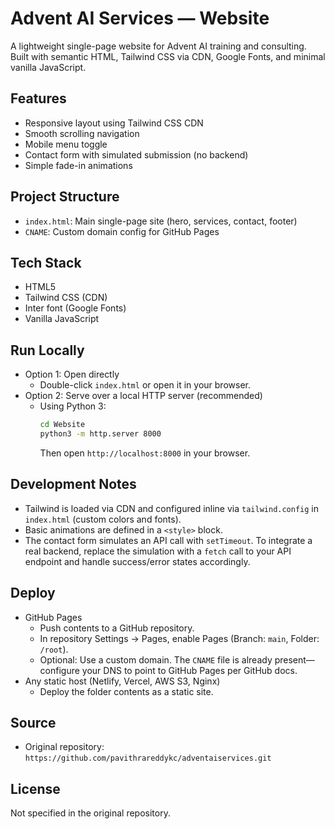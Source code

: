 # Advent AI Services — Website

A lightweight single-page website for Advent AI training and consulting. Built with semantic HTML, Tailwind CSS via CDN, Google Fonts, and minimal vanilla JavaScript.

## Features
- Responsive layout using Tailwind CSS CDN
- Smooth scrolling navigation
- Mobile menu toggle
- Contact form with simulated submission (no backend)
- Simple fade-in animations

## Project Structure
- `index.html`: Main single-page site (hero, services, contact, footer)
- `CNAME`: Custom domain config for GitHub Pages

## Tech Stack
- HTML5
- Tailwind CSS (CDN)
- Inter font (Google Fonts)
- Vanilla JavaScript

## Run Locally
- Option 1: Open directly
  - Double-click `index.html` or open it in your browser.
- Option 2: Serve over a local HTTP server (recommended)
  - Using Python 3:
    ```bash
    cd Website
    python3 -m http.server 8000
    ```
    Then open `http://localhost:8000` in your browser.

## Development Notes
- Tailwind is loaded via CDN and configured inline via `tailwind.config` in `index.html` (custom colors and fonts).
- Basic animations are defined in a `<style>` block.
- The contact form simulates an API call with `setTimeout`. To integrate a real backend, replace the simulation with a `fetch` call to your API endpoint and handle success/error states accordingly.

## Deploy
- GitHub Pages
  - Push contents to a GitHub repository.
  - In repository Settings → Pages, enable Pages (Branch: `main`, Folder: `/root`).
  - Optional: Use a custom domain. The `CNAME` file is already present—configure your DNS to point to GitHub Pages per GitHub docs.
- Any static host (Netlify, Vercel, AWS S3, Nginx)
  - Deploy the folder contents as a static site.

## Source
- Original repository: `https://github.com/pavithrareddykc/adventaiservices.git`

## License
Not specified in the original repository.

